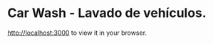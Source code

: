 # Car Wash - Lavado de vehículos.

 [http://localhost:3000](http://localhost:3000) to view it in your browser.
